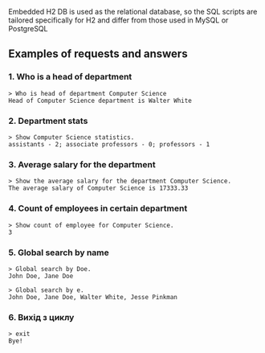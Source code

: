 Embedded H2 DB is used as the relational database, so the SQL scripts are tailored specifically for H2 and differ from those used in MySQL or PostgreSQL

## Examples of requests and answers

### 1. Who is a head of department
```text
> Who is head of department Computer Science
Head of Computer Science department is Walter White
```
### 2. Department stats
```text
> Show Computer Science statistics.
assistants - 2; associate professors - 0; professors - 1
```
### 3. Average salary for the department
```text
> Show the average salary for the department Computer Science.
The average salary of Computer Science is 17333.33
```
### 4. Count of employees in certain department
```text
> Show count of employee for Computer Science.
3
```
### 5. Global search by name
```text
> Global search by Doe.
John Doe, Jane Doe
```
```text
> Global search by e.
John Doe, Jane Doe, Walter White, Jesse Pinkman
```
### 6. Вихід з циклу
```text
> exit
Bye!
```
